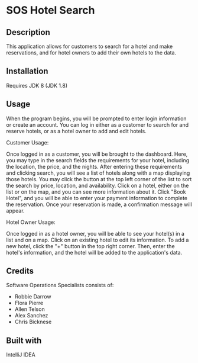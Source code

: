 SOS Hotel Search
===

Description
---
This application allows for customers to search for a hotel and make reservations, and for hotel owners to add their own 
hotels to the data.

Installation
---
Requires JDK 8 (JDK 1.8)

Usage
---
When the program begins, you will be prompted to enter login information or create an account.
You can log in either as a customer to search for and reserve hotels, or as a hotel owner to add and edit hotels.

Customer Usage:

Once logged in as a customer, you will be brought to the dashboard. Here, you may type in the search fields the requirements for your
hotel, including the location, the price, and the nights. After entering these requirements and clicking search, you will see a list of
hotels along with a map displaying those hotels. You may click the button at the top left corner of the list to sort the search by
price, location, and availability. Click on a hotel, either on the list or on the map, and you can see more information about it.
Click "Book Hotel", and you will be able to enter your payment information to complete the reservation. Once your reservation is made, a confirmation message will appear.

Hotel Owner Usage:

Once logged in as a hotel owner, you will be able to see your hotel(s) in a list and on a map. Click on an existing hotel to edit
its information. To add a new hotel, click the "+" button in the top right corner. Then, enter the hotel's information, and the hotel
will be added to the application's data.

Credits
---
Software Operations Specialists consists of:
* Robbie Darrow
* Flora Pierre
* Allen Telson
* Alex Sanchez
* Chris Bicknese

Built with
---
IntelliJ IDEA
